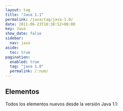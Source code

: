 ```yaml
---
layout: tag
title: "Java 1.1"
permalink: /java/tag/java-1.0/
date: 2011-06-23T18:38:52+00:00
key: Java
show_date: false
sidebar:
  nav: java
aside:
  toc: true
pagination: 
  enabled: true
  tag: "java 1.0"
  permalink: /:num/    
---
```




<h2>Elementos</h2>
Todos los elementos nuevos desde la versión Java 1.1: